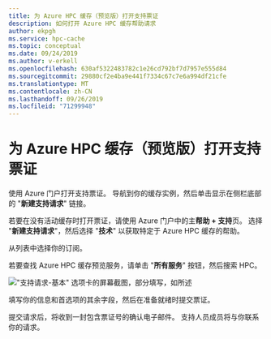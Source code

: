 ```yaml
---
title: 为 Azure HPC 缓存（预览版）打开支持票证
description: 如何打开 Azure HPC 缓存帮助请求
author: ekpgh
ms.service: hpc-cache
ms.topic: conceptual
ms.date: 09/24/2019
ms.author: v-erkell
ms.openlocfilehash: 630af5322483782c1e26cd792bf7d7957e555d84
ms.sourcegitcommit: 29880cf2e4ba9e441f7334c67c7e6a994df21cfe
ms.translationtype: MT
ms.contentlocale: zh-CN
ms.lasthandoff: 09/26/2019
ms.locfileid: "71299948"
---
```

# <a name="open-a-support-ticket-for-azure-hpc-cache-preview"></a>为 Azure HPC 缓存（预览版）打开支持票证

使用 Azure 门户打开支持票证。 导航到你的缓存实例，然后单击显示在侧栏底部的 "**新建支持请求**" 链接。

若要在没有活动缓存时打开票证，请使用 Azure 门户中的主**帮助 + 支持**页。 选择 "**新建支持请求**"，然后选择 "**技术**" 以获取特定于 Azure HPC 缓存的帮助。

从列表中选择你的订阅。

若要查找 Azure HPC 缓存预览服务，请单击 "**所有服务**" 按钮，然后搜索 HPC。

!["支持请求-基本" 选项卡的屏幕截图，部分填写，如所述](media/hpc-cache-support-request.png)

<!-- update screenshot after preview to update product name -->

填写你的信息和首选项的其余字段，然后在准备就绪时提交票证。

提交请求后，将收到一封包含票证号的确认电子邮件。 支持人员成员将与你联系你的请求。
